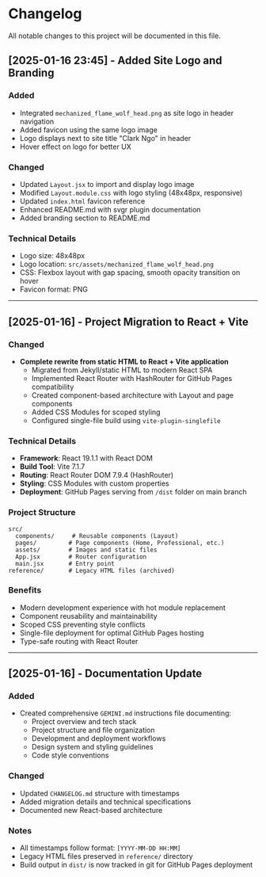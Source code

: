 # Changelog

All notable changes to this project will be documented in this file.

## [2025-01-16 23:45] - Added Site Logo and Branding

### Added
- Integrated `mechanized_flame_wolf_head.png` as site logo in header navigation
- Added favicon using the same logo image
- Logo displays next to site title "Clark Ngo" in header
- Hover effect on logo for better UX

### Changed
- Updated `Layout.jsx` to import and display logo image
- Modified `Layout.module.css` with logo styling (48x48px, responsive)
- Updated `index.html` favicon reference
- Enhanced README.md with svgr plugin documentation
- Added branding section to README.md

### Technical Details
- Logo size: 48x48px
- Logo location: `src/assets/mechanized_flame_wolf_head.png`
- CSS: Flexbox layout with gap spacing, smooth opacity transition on hover
- Favicon format: PNG

---

## [2025-01-16] - Project Migration to React + Vite

### Changed
- **Complete rewrite from static HTML to React + Vite application**
  - Migrated from Jekyll/static HTML to modern React SPA
  - Implemented React Router with HashRouter for GitHub Pages compatibility
  - Created component-based architecture with Layout and page components
  - Added CSS Modules for scoped styling
  - Configured single-file build using `vite-plugin-singlefile`

### Technical Details
- **Framework**: React 19.1.1 with React DOM
- **Build Tool**: Vite 7.1.7
- **Routing**: React Router DOM 7.9.4 (HashRouter)
- **Styling**: CSS Modules with custom properties
- **Deployment**: GitHub Pages serving from `/dist` folder on main branch

### Project Structure
```
src/
  components/     # Reusable components (Layout)
  pages/         # Page components (Home, Professional, etc.)
  assets/        # Images and static files
  App.jsx        # Router configuration
  main.jsx       # Entry point
reference/       # Legacy HTML files (archived)
```

### Benefits
- Modern development experience with hot module replacement
- Component reusability and maintainability
- Scoped CSS preventing style conflicts
- Single-file deployment for optimal GitHub Pages hosting
- Type-safe routing with React Router

---

## [2025-01-16] - Documentation Update

### Added
- Created comprehensive `GEMINI.md` instructions file documenting:
  - Project overview and tech stack
  - Project structure and file organization
  - Development and deployment workflows
  - Design system and styling guidelines
  - Code style conventions

### Changed
- Updated `CHANGELOG.md` structure with timestamps
- Added migration details and technical specifications
- Documented new React-based architecture

### Notes
- All timestamps follow format: `[YYYY-MM-DD HH:MM]`
- Legacy HTML files preserved in `reference/` directory
- Build output in `dist/` is now tracked in git for GitHub Pages deployment